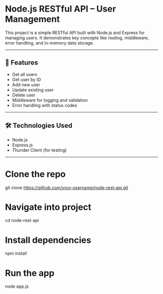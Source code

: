 # Node.js RESTful API – User Management

This project is a simple RESTful API built with Node.js and Express for managing users. It demonstrates key concepts like routing, middleware, error handling, and in-memory data storage.

---

## 🚀 Features

- Get all users
- Get user by ID
- Add new user
- Update existing user
- Delete user
- Middleware for logging and validation
- Error handling with status codes

---

## 🛠 Technologies Used

- Node.js
- Express.js
- Thunder Client (for testing)

---


# Clone the repo
git clone https://github.com/your-username/node-rest-api.git

# Navigate into project
cd node-rest-api

# Install dependencies
npm install

# Run the app
node app.js
